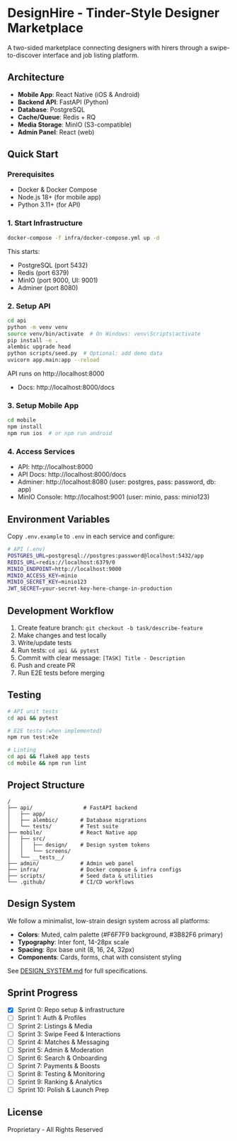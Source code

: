 # DesignHire - Tinder-Style Designer Marketplace

A two-sided marketplace connecting designers with hirers through a swipe-to-discover interface and job listing platform.

## Architecture

- **Mobile App**: React Native (iOS & Android)
- **Backend API**: FastAPI (Python)
- **Database**: PostgreSQL
- **Cache/Queue**: Redis + RQ
- **Media Storage**: MinIO (S3-compatible)
- **Admin Panel**: React (web)

## Quick Start

### Prerequisites
- Docker & Docker Compose
- Node.js 18+ (for mobile app)
- Python 3.11+ (for API)

### 1. Start Infrastructure

```bash
docker-compose -f infra/docker-compose.yml up -d
```

This starts:
- PostgreSQL (port 5432)
- Redis (port 6379)
- MinIO (port 9000, UI: 9001)
- Adminer (port 8080)

### 2. Setup API

```bash
cd api
python -m venv venv
source venv/bin/activate  # On Windows: venv\Scripts\activate
pip install -e .
alembic upgrade head
python scripts/seed.py  # Optional: add demo data
uvicorn app.main:app --reload
```

API runs on http://localhost:8000
- Docs: http://localhost:8000/docs

### 3. Setup Mobile App

```bash
cd mobile
npm install
npm run ios  # or npm run android
```

### 4. Access Services

- API: http://localhost:8000
- API Docs: http://localhost:8000/docs
- Adminer: http://localhost:8080 (user: postgres, pass: password, db: app)
- MinIO Console: http://localhost:9001 (user: minio, pass: minio123)

## Environment Variables

Copy `.env.example` to `.env` in each service and configure:

```bash
# API (.env)
POSTGRES_URL=postgresql://postgres:password@localhost:5432/app
REDIS_URL=redis://localhost:6379/0
MINIO_ENDPOINT=http://localhost:9000
MINIO_ACCESS_KEY=minio
MINIO_SECRET_KEY=minio123
JWT_SECRET=your-secret-key-here-change-in-production
```

## Development Workflow

1. Create feature branch: `git checkout -b task/describe-feature`
2. Make changes and test locally
3. Write/update tests
4. Run tests: `cd api && pytest`
5. Commit with clear message: `[TASK] Title - Description`
6. Push and create PR
7. Run E2E tests before merging

## Testing

```bash
# API unit tests
cd api && pytest

# E2E tests (when implemented)
npm run test:e2e

# Linting
cd api && flake8 app tests
cd mobile && npm run lint
```

## Project Structure

```
/
├── api/                # FastAPI backend
│   ├── app/
│   ├── alembic/       # Database migrations
│   └── tests/         # Test suite
├── mobile/            # React Native app
│   ├── src/
│   │   ├── design/    # Design system tokens
│   │   └── screens/
│   └── __tests__/
├── admin/             # Admin web panel
├── infra/             # Docker compose & infra configs
├── scripts/           # Seed data & utilities
└── .github/           # CI/CD workflows
```

## Design System

We follow a minimalist, low-strain design system across all platforms:

- **Colors**: Muted, calm palette (#F6F7F9 background, #3B82F6 primary)
- **Typography**: Inter font, 14-28px scale
- **Spacing**: 8px base unit (8, 16, 24, 32px)
- **Components**: Cards, forms, chat with consistent styling

See [DESIGN_SYSTEM.md](./DESIGN_SYSTEM.md) for full specifications.

## Sprint Progress

- [x] Sprint 0: Repo setup & infrastructure
- [ ] Sprint 1: Auth & Profiles
- [ ] Sprint 2: Listings & Media
- [ ] Sprint 3: Swipe Feed & Interactions
- [ ] Sprint 4: Matches & Messaging
- [ ] Sprint 5: Admin & Moderation
- [ ] Sprint 6: Search & Onboarding
- [ ] Sprint 7: Payments & Boosts
- [ ] Sprint 8: Testing & Monitoring
- [ ] Sprint 9: Ranking & Analytics
- [ ] Sprint 10: Polish & Launch Prep

## License

Proprietary - All Rights Reserved
